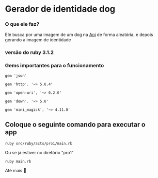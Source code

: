 # Gerador de identidade dog


### O que ele faz?

Ele busca por uma imagem de um dog na [Api](https://dog.ceo/api) de forma aleatória, e depois gerando a imagem de identidade


### versão do ruby 3.1.2

### Gems importantes para o funcionamento


```
gem 'json'

gem 'http', '~> 5.0.4'

gem 'open-uri', '~> 0.2.0'

gem 'down', '~> 5.0'

gem 'mini_magick', '~> 4.11.0'

```

## Coloque o seguinte comando para executar o app

```
ruby src/ruby/acts/pro1/main.rb
```
Ou se já estiver no diretório "pro1"

```
ruby main.rb
```

Até mais 👋
